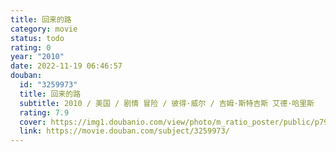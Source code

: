 ```yaml
---
title: 回来的路
category: movie
status: todo
rating: 0
year: "2010"
date: 2022-11-19 06:46:57
douban:
  id: "3259973"
  title: 回来的路
  subtitle: 2010 / 美国 / 剧情 冒险 / 彼得·威尔 / 吉姆·斯特吉斯 艾德·哈里斯
  rating: 7.9
  cover: https://img1.doubanio.com/view/photo/m_ratio_poster/public/p795122029.jpg
  link: https://movie.douban.com/subject/3259973/
---
```



